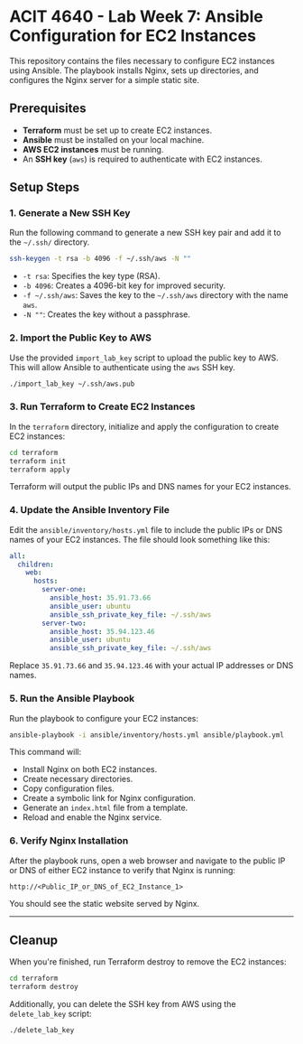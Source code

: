# ACIT 4640 - Lab Week 7: Ansible Configuration for EC2 Instances

This repository contains the files necessary to configure EC2 instances using Ansible. The playbook installs Nginx, sets up directories, and configures the Nginx server for a simple static site.

## Prerequisites

- **Terraform** must be set up to create EC2 instances.
- **Ansible** must be installed on your local machine.
- **AWS EC2 instances** must be running.
- An **SSH key** (`aws`) is required to authenticate with EC2 instances.

## Setup Steps

### 1. Generate a New SSH Key

Run the following command to generate a new SSH key pair and add it to the `~/.ssh/` directory.

```bash
ssh-keygen -t rsa -b 4096 -f ~/.ssh/aws -N ""
```

- `-t rsa`: Specifies the key type (RSA).
- `-b 4096`: Creates a 4096-bit key for improved security.
- `-f ~/.ssh/aws`: Saves the key to the `~/.ssh/aws` directory with the name `aws`.
- `-N ""`: Creates the key without a passphrase.

### 2. Import the Public Key to AWS

Use the provided `import_lab_key` script to upload the public key to AWS. This will allow Ansible to authenticate using the `aws` SSH key.

```bash
./import_lab_key ~/.ssh/aws.pub
```

### 3. Run Terraform to Create EC2 Instances

In the `terraform` directory, initialize and apply the configuration to create EC2 instances:

```bash
cd terraform
terraform init
terraform apply
```

Terraform will output the public IPs and DNS names for your EC2 instances.

### 4. Update the Ansible Inventory File

Edit the `ansible/inventory/hosts.yml` file to include the public IPs or DNS names of your EC2 instances. The file should look something like this:

```yaml
all:
  children:
    web:
      hosts:
        server-one:
          ansible_host: 35.91.73.66
          ansible_user: ubuntu
          ansible_ssh_private_key_file: ~/.ssh/aws
        server-two:
          ansible_host: 35.94.123.46
          ansible_user: ubuntu
          ansible_ssh_private_key_file: ~/.ssh/aws
```

Replace `35.91.73.66` and `35.94.123.46` with your actual IP addresses or DNS names.

### 5. Run the Ansible Playbook

Run the playbook to configure your EC2 instances:

```bash
ansible-playbook -i ansible/inventory/hosts.yml ansible/playbook.yml
```

This command will:
- Install Nginx on both EC2 instances.
- Create necessary directories.
- Copy configuration files.
- Create a symbolic link for Nginx configuration.
- Generate an `index.html` file from a template.
- Reload and enable the Nginx service.

### 6. Verify Nginx Installation

After the playbook runs, open a web browser and navigate to the public IP or DNS of either EC2 instance to verify that Nginx is running:

```
http://<Public_IP_or_DNS_of_EC2_Instance_1>
```

You should see the static website served by Nginx.

---

## Cleanup

When you're finished, run Terraform destroy to remove the EC2 instances:

```bash
cd terraform
terraform destroy
```

Additionally, you can delete the SSH key from AWS using the `delete_lab_key` script:

```bash
./delete_lab_key
```
